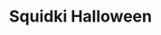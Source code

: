 ---
slug: squidki-halloween
title: Squidki Halloween
description: "Squidki Halloween is an exciting online game. Play for free directly in your browser!"
icon: /images/new_mods/Sprunki Halloween.png
url: https://wowtbc.net/sprunkin/halloween1/index.html
previewImage: /images/new_mods/Sprunki Halloween.png
type: new mods

# SEO配置
seo:
  title: "Squidki Halloween - Play Free Online Game | Fun Browser Games"
  description: "Squidki Halloween - Play this fun online game for free in your browser. No download required!"
  ogImage: "/images/new_mods/Sprunki Halloween.png"
  keywords: "squidki-halloween, online game, browser game, free game, new mods game, play online"

videoUrls:
  - https://www.youtube.com/embed/example1
  - https://www.youtube.com/embed/example2

whyPlay:
  title: "Why Play Squidki Halloween?"
  items:
    - "Immersive Gameplay: Squidki Halloween offers an engaging and immersive gaming experience that will keep you entertained for hours"
    - "Challenging Levels: Test your skills with increasingly difficult challenges and obstacles"
    - "Beautiful Graphics: Enjoy stunning visuals and smooth animations that bring the game world to life"
    - "Regular Updates: New content and features are added regularly to keep the game fresh and exciting"
    - "Free to Play: Experience all the fun without spending a penny"
    - "Community Features: Connect with other players, share strategies, and compete for high scores"
    - "Cross-Platform: Play on any device with a web browser, no downloads required"

features:
  title: "Key Features of Squidki Halloween"
  image: "/images/new_mods/Sprunki Halloween.png"
  items:
    - "Intuitive Controls: Easy to learn controls make Squidki Halloween accessible for players of all skill levels"
    - "Multiple Game Modes: Enjoy various gameplay options that provide different challenges and experiences"
    - "Character Customization: Personalize your gaming experience with unique characters and items"
    - "Achievement System: Complete special tasks to earn rewards and recognition"
    - "Leaderboards: Compete with players worldwide and see who can achieve the highest scores"

characteristics:
  title: "Game Characteristics"
  image: "/images/new_mods/Sprunki Halloween.png"
  items:
    - "Genre: New mods game with elements of strategy and skill"
    - "Difficulty: Suitable for both casual gamers and those seeking a challenge"
    - "Play Time: Quick sessions or extended gameplay, depending on your preference"
    - "Art Style: Vibrant and engaging visuals that enhance the gaming experience"
    - "Sound Design: Immersive audio that complements the gameplay perfectly"

info: "Squidki Halloween is an exciting online game that offers players a unique and engaging gaming experience. With its intuitive controls, stunning visuals, and challenging gameplay, Squidki Halloween provides hours of entertainment for players of all ages and skill levels. Whether you're looking for a quick gaming session during a break or an extended play session, Squidki Halloween delivers an immersive experience that will keep you coming back for more. The game features multiple levels of increasing difficulty, ensuring that players are constantly challenged as they progress. With regular updates adding new content and features, Squidki Halloween remains fresh and exciting, providing endless entertainment options for its growing community of players."

howToPlayIntro: "Welcome to Squidki Halloween! This guide will walk you through the basics and help you master the game. Whether you're a beginner or looking to improve your skills, these tips and instructions will enhance your gaming experience."

howToPlaySteps:
  - title: "Getting Started"
    description: "Begin your Squidki Halloween adventure by familiarizing yourself with the controls. Use your keyboard or mouse to navigate through the game interface. The tutorial will guide you through the basic mechanics and help you understand the objectives."
  - title: "Understanding the Objectives"
    description: "In Squidki Halloween, your main goal is to progress through levels by completing specific objectives. Each level presents unique challenges that require different strategies and approaches."
  - title: "Mastering the Controls"
    description: "Practice using the controls to improve your precision and reaction time. Squidki Halloween requires quick reflexes and strategic thinking to overcome obstacles and defeat opponents."
  - title: "Utilizing Power-ups"
    description: "Collect power-ups throughout the game to enhance your abilities and overcome difficult challenges. Each power-up offers unique advantages that can be crucial for success."
  - title: "Developing Strategies"
    description: "As you progress in Squidki Halloween, develop effective strategies for different scenarios. Analyze patterns, anticipate challenges, and adapt your approach to maximize your performance."

faq:
  title: "Frequently Asked Questions about Squidki Halloween"
  items:
    - question: "Is Squidki Halloween free to play?"
      answer: "Yes, Squidki Halloween is completely free to play directly in your web browser. No downloads or purchases are required to enjoy the full game experience."
    - question: "Can I play Squidki Halloween on mobile devices?"
      answer: "Yes, Squidki Halloween is optimized for both desktop and mobile play. You can enjoy the game on any device with a web browser and internet connection."
    - question: "Are there any in-game purchases?"
      answer: "While Squidki Halloween is free to play, there may be optional in-game purchases available for cosmetic items or additional features that don't affect core gameplay."
    - question: "How often is Squidki Halloween updated?"
      answer: "The developers regularly update Squidki Halloween with new content, features, and improvements based on player feedback and game performance."
    - question: "Can I play Squidki Halloween offline?"
      answer: "Currently, Squidki Halloween requires an internet connection to play as it's a browser-based online game."
    - question: "Is Squidki Halloween suitable for children?"
      answer: "Yes, Squidki Halloween is designed to be family-friendly and suitable for players of all ages."
    - question: "How do I report bugs or issues?"
      answer: "If you encounter any problems while playing Squidki Halloween, you can report them through the game's support page or contact the developers directly through their website."
    - question: "Still Have Questions?"
      answer: "If you have additional questions about Squidki Halloween that aren't covered in this FAQ, please visit our support center or contact our customer service team for assistance."
---